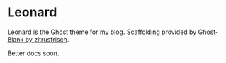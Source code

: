 # Leonard

Leonard is the Ghost theme for [my blog](https://blog.colepeters.com). Scaffolding provided by [Ghost-Blank by zitrusfrisch](http://zitrusfrisch.com/ghost-blank-demo/).

Better docs soon.
